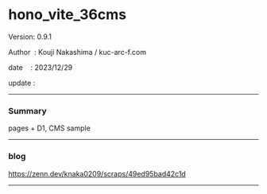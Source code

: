 ﻿# hono_vite_36cms

 Version: 0.9.1

 Author  : Kouji Nakashima / kuc-arc-f.com

 date    : 2023/12/29

 update  :
***
### Summary

pages + D1, CMS sample

***
### blog 

https://zenn.dev/knaka0209/scraps/49ed95bad42c1d

***

